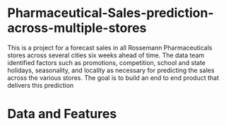 # Pharmaceutical-Sales-prediction-across-multiple-stores
This is a project for a forecast sales in all Rossemann Pharmaceuticals stores across several cities six weeks ahead of time. 
The data team identified factors such as promotions, competition, school and state holidays, seasonality, and locality as necessary for predicting the sales across the various stores.
The goal is to build an end to end product that delivers this prediction 
<h1>Data and Features</h1>
